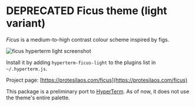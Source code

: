 # DEPRECATED Ficus theme (light variant)

*Ficus* is a medium-to-high contrast colour scheme inspired by figs.

![ficus hyperterm light screenshot](https://raw.githubusercontent.com/protesilaos/prot16/master/ficus/hyperterm/screenshot.png)

Install it by adding `hyperterm-ficus-light` to the plugins list in `~/.hyperterm.js`.

Project page: [https://protesilaos.com/ficus](https://protesilaos.com/ficus)

This package is a preliminary port to [HyperTerm](https://hyperterm.org/). As of now, it does not use the theme's entire palette.
